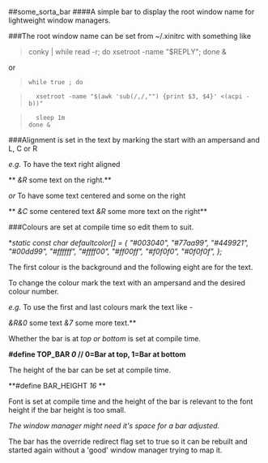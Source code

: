 ##some_sorta_bar
####A simple bar to display the root window name for lightweight window managers.

###The root window name can be set from ~/.xinitrc with something like

>	conky | while read -r; do xsetroot -name "$REPLY"; done &

or

>	  while true ; do

>		xsetroot -name "$(awk 'sub(/,/,"") {print $3, $4}' <(acpi -b))"

>		sleep 1m
>	  done &

###Alignment is set in the text by marking the start with an ampersand and L, C or R

*e.g.* To have the text right aligned

** *&R* some text on the right.**

*or* To have some text centered and some on the right

** *&C* some centered text *&R* some more text on the right**

###Colours are set at compile time so edit them to suit.

**static const char *defaultcolor[] = { "#003040", "#77aa99", "#449921", "#00dd99", "#ffffff", "#ffff00", "#ff00ff", "#f0f0f0", "#0f0f0f", };**

The first colour is the background and the following eight are for the text.

To change the colour mark the text with an ampersand and the desired colour number.

*e.g.* To use the first and last colours mark the text like -

**&R*&0* some text *&7* some more text.**

Whether the bar is at *top or bottom* is set at compile time.

**#define TOP_BAR *0*        // 0=Bar at top, 1=Bar at bottom**

The height of the bar can be set at compile time.

**#define BAR_HEIGHT *16* **

Font is set at compile time and the height of the bar is relevant to the font height 
if the bar height is too small.

*The window manager might need it's space for a bar adjusted.*

The bar has the override redirect flag set to true so it can be rebuilt and started again without a 'good' window manager trying to map it.
